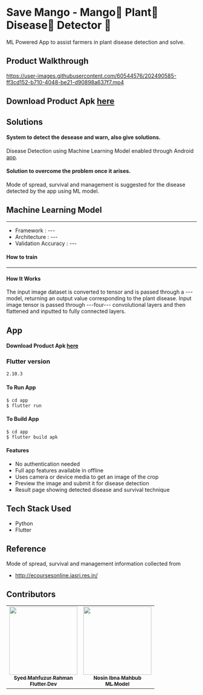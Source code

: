 # Save Mango - Mango🥭 Plant🌱 Disease🐛 Detector 🔎

ML Powered App to assist farmers in plant disease detection and solve.

## Product Walkthrough

https://user-images.githubusercontent.com/60544576/202490585-ff3cd152-b710-4048-be21-d90898a637f7.mp4



## Download Product Apk **[here](https://drive.google.com/file/d/1TgdR5pcOrQ_eqAXw5Qs_YpT7ANQ5OUAR/view?usp=sharing)**

## Solutions

#### System to detect the desease and warn, also give solutions.

Disease Detection using Machine Learning Model enabled through Android [app](https://drive.google.com/file/d/1TgdR5pcOrQ_eqAXw5Qs_YpT7ANQ5OUAR/view?usp=sharing).

#### Solution to overcome the problem once it arises.

Mode of spread, survival and management is suggested for the disease detected by the app using ML model.


## Machine Learning Model
---

* Framework : ---
* Architecture : ---
* Validation Accuracy : ---



#### How to train

---

#### How It Works

The input image dataset is converted to tensor and is passed through a --- model, returning an output value corresponding to the plant disease. Input image tensor is passed through ---four--- convolutional layers and then flattened and inputted to fully connected layers. 

## App

#### Download Product Apk **[here](https://drive.google.com/file/d/1TgdR5pcOrQ_eqAXw5Qs_YpT7ANQ5OUAR/view?usp=sharing)**

### Flutter version
```
2.10.3
```
#### To Run App

```shell
$ cd app
$ flutter run
```

#### To Build App

```shell
$ cd app 
$ flutter build apk
```

#### Features

- No authentication needed
- Full app features available in offline
- Uses camera or device media to get an image of the crop
- Preview the image and submit it for disease detection
- Result page showing detected disease and survival technique


## Tech Stack Used

- Python
- Flutter

## Reference
Mode of spread, survival and management information collected from
- http://ecoursesonline.iasri.res.in/


## Contributors

<table>
  <tr>

<td align="center"><a href="https://github.com/SM-SHIFAT"><img src="" width="180px;" alt=""/><br /><sub><b>Syed Mahfuzur Rahman<br />Flutter Dev</b></sub></a><br />
<td align="center"><a href="https://github.com/nimahbub"><img src="" width="180px;" alt=""/><br /><sub><b>Nosin Ibna Mahbub<br />ML Model</b></sub></a><br />

</tr>
</table>
